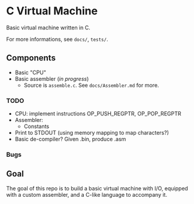 # C Virtual Machine

Basic virtual machine written in C.

For more informations, see `docs/`, `tests/`.

## Components
- Basic "CPU"
- Basic assembler (*in progress*)
  - Source is `assemble.c`. See `docs/Assembler.md` for more.

### TODO
- CPU: implement instructions OP_PUSH_REGPTR, OP_POP_REGPTR
- Assembler:
  - Constants
- Print to STDOUT (using memory mapping to map characters?)
- Basic de-compiler? Given .bin, produce .asm

### Bugs

## Goal
The goal of this repo is to build a basic virtual machine with I/O, equipped with a custom assembler, and a C-like language to accompany it.